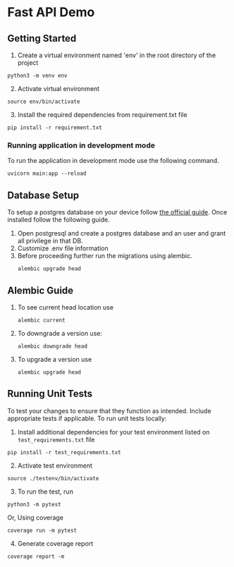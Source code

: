 # Fast API Demo
## Getting Started
1. Create a virtual environment named 'env' in the root directory of the project
```
python3 -m venv env

```

2. Activate virtual environment 
```
source env/bin/activate
```

3. Install the required dependencies from requirement.txt file 
```
pip install -r requirement.txt
```

### Running application in development mode
To run the application in development mode use the following command.
```
uvicorn main:app --reload

```
## Database Setup
To setup a postgres database on your device follow [the official guide](https://www.postgresql.org/download/). Once installed follow the following guide.

1. Open postgresql and create a postgres database and an user and grant all privilege in that DB.
2. Customize .env file information
3. Before proceeding further run the migrations using alembic.
   ```
   alembic upgrade head
   ```
## Alembic Guide
1. To see current head location use
   ```
   alembic current
   ```
2. To downgrade a version use:
   ```
   alembic downgrade head
   ```
3. To upgrade a version use
   ```
   alembic upgrade head
   ```
## Running Unit Tests
To test your changes to ensure that they function as intended. Include appropriate tests if applicable. To run unit tests locally:
1. Install additional dependencies for your test environment listed on `test_requirements.txt` file
```
pip install -r test_requirements.txt
```
2. Activate test environment
```
source ./testenv/bin/activate
```
3. To run the test, run
```
python3 -m pytest
```
Or, Using coverage

```
coverage run -m pytest
```
4. Generate coverage report 
```
coverage report -m
```